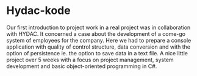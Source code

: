 # Hydac-kode

Our first introduction to project work in a real project was in collaboration with HYDAC. It concerned a case about the development of a come-go system of employees for the company. Here we had to prepare a console application with quality of control structure, data conversion and with the option of persistence ie. the option to save data in a text file. A nice little project over 5 weeks with a focus on project management, system development and basic object-oriented programming in C#.

